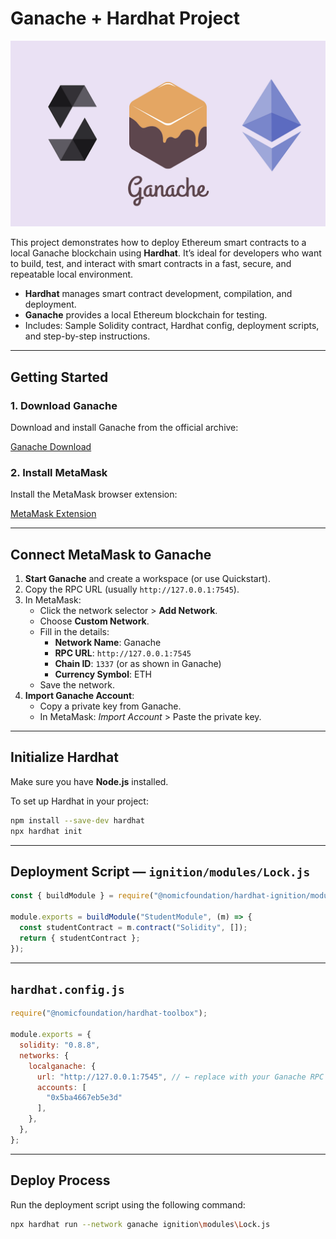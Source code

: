 # Ganache + Hardhat Project

<p align="center">
  <img src="./dd.png" alt="Ganache + Hardhat" />
</p>

This project demonstrates how to deploy Ethereum smart contracts to a local Ganache blockchain using **Hardhat**. It’s ideal for developers who want to build, test, and interact with smart contracts in a fast, secure, and repeatable local environment.

- **Hardhat** manages smart contract development, compilation, and deployment.
- **Ganache** provides a local Ethereum blockchain for testing.
- Includes: Sample Solidity contract, Hardhat config, deployment scripts, and step-by-step instructions.

---

##  Getting Started

### 1. Download Ganache

Download and install Ganache from the official archive:

 [Ganache Download](https://archive.trufflesuite.com/ganache/)

### 2. Install MetaMask

Install the MetaMask browser extension:

 [MetaMask Extension](https://chromewebstore.google.com/detail/metamask/nkbihfbeogaeaoehlefnkodbefgpgknn?utm_source=www.bing.com&pli=1)

---

##  Connect MetaMask to Ganache

1. **Start Ganache** and create a workspace (or use Quickstart).
2. Copy the RPC URL (usually `http://127.0.0.1:7545`).
3. In MetaMask:
   - Click the network selector > **Add Network**.
   - Choose **Custom Network**.
   - Fill in the details:
     - **Network Name**: Ganache
     - **RPC URL**: `http://127.0.0.1:7545`
     - **Chain ID**: `1337` (or as shown in Ganache)
     - **Currency Symbol**: ETH
   - Save the network.
4. **Import Ganache Account**:
   - Copy a private key from Ganache.
   - In MetaMask: *Import Account* > Paste the private key.

---

##  Initialize Hardhat

Make sure you have **Node.js** installed.

To set up Hardhat in your project:

```bash
npm install --save-dev hardhat
npx hardhat init
```

---

##  Deployment Script — `ignition/modules/Lock.js`

```js
const { buildModule } = require("@nomicfoundation/hardhat-ignition/modules");

module.exports = buildModule("StudentModule", (m) => {
  const studentContract = m.contract("Solidity", []);
  return { studentContract };
});
```

---

##  `hardhat.config.js`

```js
require("@nomicfoundation/hardhat-toolbox");

module.exports = {
  solidity: "0.8.8",
  networks: {
    localganache: {
      url: "http://127.0.0.1:7545", // ← replace with your Ganache RPC URL if different
      accounts: [
        "0x5ba4667eb5e3d"
      ],
    },
  },
};
```

---

##  Deploy Process

Run the deployment script using the following command:

```bash
npx hardhat run --network ganache ignition\modules\Lock.js
```
